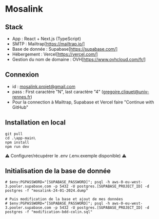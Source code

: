 # Mosalink

## Stack

- App : React + Next.js (TypeScript)
- SMTP : Mailtrap[https://mailtrap.io/]
- Base de donnée : Supabase[https://supabase.com/]
- Hébergement : Vercel[https://vercel.com/]
- Gestion du nom de domaine : OVH[https://www.ovhcloud.com/fr/]

## Connexion

- id : mosalink.projet@gmail.com
- pass : First caractère "N", last caractère "4" (gregoire.cliquet@univ-rennes.fr)
- Pour la connection à Mailtrap, Supabase et Vercel faire "Continue with GitHub"

## Installation en local

```
git pull
cd .\app-main\
npm install
npm run dev
```

⚠️ Configurer/récupérer le .env (.env.exemple disponible) ⚠️

## Initialisation de la base de donnée

```
# $env:PGPASSWORD="[SUPABASE_PASSWORD]"; psql -h aws-0-eu-west-3.pooler.supabase.com -p 5432 -U postgres.[SUPABASE_PROJECT_ID] -d postgres -f "mosalink-24-01-2024.dump"

# Puis modification de la base et ajout de mes données
# $env:PGPASSWORD="[SUPABASE_PASSWORD]"; psql -h aws-0-eu-west-3.pooler.supabase.com -p 5432 -U postgres.[SUPABASE_PROJECT_ID] -d postgres -f "modification-bdd-colin.sql"
```
